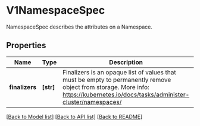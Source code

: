 # V1NamespaceSpec

NamespaceSpec describes the attributes on a Namespace.

## Properties
Name | Type | Description | Notes
------------ | ------------- | ------------- | -------------
**finalizers** | **[str]** | Finalizers is an opaque list of values that must be empty to permanently remove object from storage. More info: https://kubernetes.io/docs/tasks/administer-cluster/namespaces/ | [optional] 

[[Back to Model list]](../README.md#documentation-for-models) [[Back to API list]](../README.md#documentation-for-api-endpoints) [[Back to README]](../README.md)


